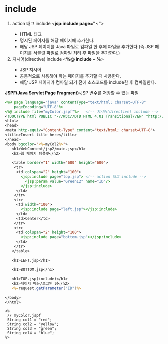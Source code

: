 <h1>include</h1>
<ol>
  <li>action 태그 include &lt;<b>jsp:include page="~"</b>&gt;</li>
    <ul>
      <li type="disc">HTML 태그</li>
      <li type="disc">명시된 페이지를 해당 페이지에 추가한다.</li>
      <li type="disc">해당 JSP 페이지를 Java 파일로 컴파일 한 후에 파일을 추가한다.(즉 JSP 페이지를 서블릿 파일로 컴파일 처리 후 파일을 추가한다.)</li>
    </ul>
  <li>지시어(directive) include &lt;<b>%@ include ~ %</b>&gt;</li>
    <ul>
      <li type="disc">JSP 지시어</li>
      <li type="disc">공통적으로 사용해야 하는 페이지를 추가할 때 사용한다.</li>
      <li type="disc">해당 JSP 페이지가 컴파일 되기 전에 소스코드를 include한 후 컴파일한다.</li>
    </ul>
</ol>

<b>JSPF(Java Servlet Page Fragment)</b>:JSP 변수를 저장할 수 있는 파일
```jsp
<%@ page language="java" contentType="text/html; charset=UTF-8"
    pageEncoding="UTF-8"%>
<%@ include file="myColor.jspf"%>   <!-- 지시어(directive) include --> 
<!DOCTYPE html PUBLIC "-//W3C//DTD HTML 4.01 Transitional//EN" "http://www.w3.org/TR/html4/loose.dtd">
<html>
<head>
<meta http-equiv="Content-Type" content="text/html; charset=UTF-8">
<title>Insert title here</title>
</head>
<body bgcolor="<%=myCol2%>">
   <h1>WebContent/jsp2/main.jsp</h1>
   <h2>웹 페이지 템플릿</h2>
  
   <table border="1" width="600" height="600">
    <tr>
     <td colspan="2" height="100"> 
       <jsp:include page="top.jsp"> <!-- action 태그 include -->
         <jsp:param value="Green12" name="ID"/>
       </jsp:include>
     </td>
    </tr>
    <tr>
     <td width="100"> 
       <jsp:include page="left.jsp"></jsp:include>
     </td>
     <td>Center</td>
    </tr>
    <tr>
     <td colspan="2" height="100"> 
       <jsp:include page="bottom.jsp"></jsp:include>
     </td>
    </tr>
   </table>
 
   <h1>LEFT.jsp</h1>
 
   <h1>BOTTOM.jsp</h1>
 
   <h1>TOP.jsp(include)</h1>
   <h2>페이지 메뉴/로그인 창</h2>
   <%=request.getParameter("ID")%>
  
</body>
</html>
```

```jspf
<%
 // myColor.jspf
 String col1 = "red";
 String col2 = "yellow";
 String col3 = "green";
 String col4 = "blue";
%>
```
